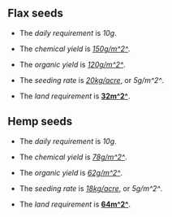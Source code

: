## Flax seeds

- The *daily requirement* is *10g*.

- The *chemical yield* is [*150g/m^2^*](https://www.yara.co.uk/crop-nutrition/novel-crops/linseed/).

- The *organic yield* is [*120g/m^2^*](/notes/land-estimation).

- The *seeding rate* is [*20kg/acre*](https://www.cotswoldseeds.com/species/104/linseed),
  or *5g/m^2^*.

- The *land requirement* is [**32m^2^**](/notes/land-estimation).

## Hemp seeds

- The *daily requirement* is *10g*.

- The *chemical yield* is [*78g/m^2^*](https://www.agmrc.org/commodities-products/fiber/industrial-hemp).

- The *organic yield* is [*62g/m^2^*](/notes/land-estimation).

- The *seeding rate* is [*18kg/acre*](https://fyi.extension.wisc.edu/hemp/industrial-hemp-agronomics/),
  or *5g/m^2^*.

- The *land requirement* is [**64m^2^**](/notes/land-estimation).

